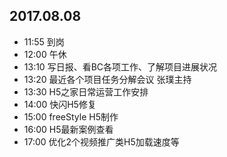 ## 2017.08.08
* 11:55 到岗
* 12:00 午休
* 13:10 写日报、看BC各项工作、了解项目进展状况
* 13:20 最近各个项目任务分解会议 张璞主持
* 13:30 H5之家日常运营工作安排
* 14:00 快闪H5修复
* 15:00 freeStyle H5制作
* 16:00 H5最新案例查看
* 17:00 优化2个视频推广类H5加载速度等

